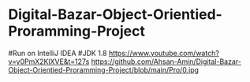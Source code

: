 # Digital-Bazar-Object-Orientied-Proramming-Project
#Run on IntelliJ IDEA
#JDK 1.8
https://www.youtube.com/watch?v=y0PmX2KlXVE&t=127s
https://github.com/Ahsan-Amin/Digital-Bazar-Object-Orientied-Proramming-Project/blob/main/Pro/0.jpg
